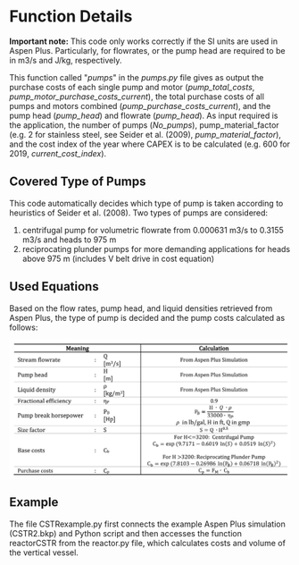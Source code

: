 
# Function Details

**Important note:** This code only works correctly if the SI units are used in Aspen Plus. Particularly, for flowrates, or the pump head are required to be in m3/s and J/kg, respectively. 

This function called "*pumps*" in the *pumps.py* file gives as output the purchase costs of each single pump and motor (*pump_total_costs*, *pump_motor_purchase_costs_current*), the total purchase costs of all pumps and motors combined (*pump_purchase_costs_current*), and the pump head (*pump_head*) and flowrate (*pump_head*). As input required is the application, the number of pumps (*No_pumps*), pump_material_factor (e.g. 2 for stainless steel, see Seider et al. (2009), *pump_material_factor*), and the cost index of the year where CAPEX is to be calculated (e.g. 600 for 2019, *current_cost_index*).

## Covered Type of Pumps

This code automatically decides which type of pump is taken according to heuristics of Seider et al. (2008). Two types of pumps are considered:

1. centrifugal pump for volumetric flowrate from 0.000631 m3/s to 0.3155 m3/s and heads to 975 m
2. reciprocating plunder pumps for more demanding applications for heads above 975 m (includes V belt drive in cost equation)

## Used Equations

Based on the flow rates, pump head, and liquid densities retrieved from Aspen Plus, the type of pump is decided and the pump costs calculated as follows:

<p align="center">
<img align="center" src="https://github.com/A-JMinor/Python-Aspen-Plus-Connected-Model-for-the-Calculation-of-Equipment-Costs/blob/main/Pictures/pumps.png" width="650">
</p>


## Example

The file CSTRexample.py first connects the example Aspen Plus simulation (CSTR2.bkp) and Python script and then accesses the function reactorCSTR from the reactor.py file, which calculates costs and volume of the vertical vessel. 
